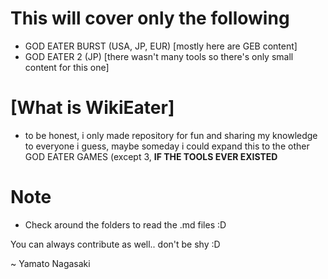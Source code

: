 # This will cover only the following
- GOD EATER BURST (USA, JP, EUR) [mostly here are GEB content]
- GOD EATER 2 (JP) [there wasn't many tools so there's only small content for this one]


# [What is WikiEater]
- to be honest, i only made repository for fun and sharing my knowledge to everyone i guess, maybe someday i could expand this to the other GOD EATER GAMES (except 3, **IF THE TOOLS EVER EXISTED**


# Note
- Check around the folders to read the .md files :D



You can always contribute as well.. don't be shy :D

~ Yamato Nagasaki
